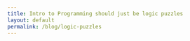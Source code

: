 ```yaml
---
title: Intro to Programming should just be logic puzzles
layout: default
permalink: /blog/logic-puzzles
---
```

<head>
		<meta charset="utf-8">
		<meta name="viewport" content="width=device-width, initial-scale = 1.0, maximum-scale=1.0, user-scalable=no" />
		<meta property="og:description" content="Personal perfolio website of Steven Sawtelle">
		<meta property="og:site_name" content="Intro to Programming should just be logic puzzles" />
		<title>Intro to Programming should just be logic puzzles - Steven Sawtelle</title>
		<link rel="stylesheet" type="text/css" href="../../../css/style.css">
		<!-- Global site tag (gtag.js) - Google Analytics -->
		<script async src="https://www.googletagmanager.com/gtag/js?id=UA-137815317-1"></script>
		<script>
		  window.dataLayer = window.dataLayer || [];
		  function gtag(){dataLayer.push(arguments);}
		  gtag('js', new Date());

		  gtag('config', 'UA-137815317-1');
		</script>
</head>

<body>

<div class="content" style="width: 95%;margin: 0 auto">
<h2><i>Intro to Programming Should Just Be Logic Puzzles</i></h2>

<p>Ask a programmer what language they think that a newcomer’s first programming class should be taught in and you’ll have nearly as many different answers as there are programming languages. The reality is that we’re still not that good at knowing how to teach people how to code. Python gets out of your way and reads almost like English, Java has more industry adoption and forces you to learn types, C++ lets you get intimate with memory management. Every language has its sell. The legendary Edsger Dijkstra once <a class="linked" rel="nofollow" href="https://www.cs.utexas.edu/users/EWD/transcriptions/OtherDocs/Haskell.html" alt="dijkstra">wrote a plea to the budget council of UT Austin</a> on why Haskell should be kept over Java, which he viewed a “mess”. In it, he made one important point that I want to focus on here:</p>

<p>“It is not only the violin that shapes the violinist, we are all shaped by the tools we train ourselves to use, and in this respect programming languages have a devious influence: they shape our thinking habits."</p>

<p>It is this emphasis on “thinking habits” that almost all of what being a “good” programmer boils down to, in my view. You can spend years learning to code, but if you have a fundamentally poor set of tackling new problems, you will still find yourself ineffective. This fact is what has driven the highly controversial rise of Leetcode-style interviews, where toy problems are given to candidates in an attempt to suss out in one hour their fundamental ability to solve problems.</p>

<p>With how clear it is that having your brain set up to tackle problems effectively is important, I find it incorrect to argue Haskell vs Java or C++ vs Python. Instead, I propose that we start programmers out with no programming at all, and instead give them logic puzzles as their intro.</p>


<p>While not limited to only Japanese creators, the name “Japanese logic puzzle” is commonly used for a specific type of grid-based puzzle that tickle the brain in almost the exact way that a good programming problem does. While I won’t go into detail on it here, a really solid example I would give for this type of puzzle is one called Slitherlink (https://en.wikipedia.org/wiki/Slitherlink). Popularized by the same company that brought sudoku to the masses, Slitherlink is a relatively simple game: create one contiguous loop that fills a board with all of the numbered squares adjacent to the corresponding number of line segments of the loop. It takes less than 10 minutes to explain the rules an go through an example.</p>

<p>See <a class="linked" rel="nofollow" href="https://www.conceptispuzzles.com/index.aspx?uri=puzzle/slitherlink" alt="slitherlink rules">here</a> for the rules and <a class="linked" rel="nofollow" href="https://www.conceptispuzzles.com/index.aspx?uri=puzzle/slitherlink/techniques" alt="slitherlink techniques">here</a> for some strategies to start solving puzzles. <a class="linked" rel="nofollow" href="https://www.brainbashers.com/showslitherlink.asp" alt="slitherlink">Play the puzzle directly online here!</a></p>

<p>While it may seem to just be a game at first glance, any programmer who does the puzzle will find themselves feeling almost as if they are programming. One part of the puzzle forms, another part of the puzzle forms, you synthesize your mental model of how different parts interact, and the lines blur on whether you’re solving a Slitherlink or optimizing a sorting algorithm. When I do a Slitherlink, the corners of my brain that are satisfyingly itched are identical to what happens I solve a good coding section at work.</p>

<p>I think there are a number of benefits that starting students with puzzles would provide, but the single biggest advantage I would argue is the increase in accessibility it would give our field. I cannot tell you how many times I have told people I am a programmer and they tell me “Oh I hated math, I could never!” (It’s also a reason I generally dislike the term software engineer over programmer, as equating what I do with the work of something like a civil engineer feels extremely disingenuous to both parties). This is made even worse by the fact that our field has a special problem with diversity, and the type of student to say they didn’t like math is often the exact type of representation that would make our whole field stronger for being included. If we were to be honest about how little math is needed for 99% of us (I rarely use anything more than basic geometry/algebra) and instead focus on the absolute thrill of working through a difficult problem piece by piece until crescendoing it into a beautiful solution, we would surely do a much better job of hooking in students who would otherwise give up on the monotony of dealing with compiler errors that read like gibberish to them.</p>

<p>There are plenty of programmers all too happy to gatekeep the field (looking at you, Stack Overflow), and in the absence of a strong counter impulse, they will win by default. Not only would puzzles be an awesome way to start your first programming class, they would show you that this big daunting major is actually fundamentally easy at its core. Just like with a Slitherlink puzzle, take the code logically and piece by piece, and you’ll find a beautiful solution in no time. In fact, why not make your first big project an automatic solver for the logic puzzle you started your course working on manually?</p>

<p>Remember, the violinist is altered by their choice of violin. A professional’s mind is unable to be altered by the tools they use. Rather than nitpick the specific language we start students on (which matters just a little bit), let’s get them addicted to, and very good at, solving tricky problems (which matters a lot bit).</p>

</div>
</body>